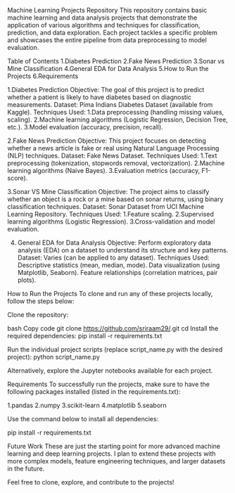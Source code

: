 Machine Learning Projects Repository
This repository contains basic machine learning and data analysis projects that demonstrate the application of various algorithms and techniques for classification, prediction, and data exploration. Each project tackles a specific problem and showcases the entire pipeline from data preprocessing to model evaluation.

Table of Contents
1.Diabetes Prediction
2.Fake News Prediction
3.Sonar vs Mine Classification
4.General EDA for Data Analysis
5.How to Run the Projects
6.Requirements


1.Diabetes Prediction
Objective: The goal of this project is to predict whether a patient is likely to have diabetes based on diagnostic measurements.
Dataset: Pima Indians Diabetes Dataset (available from Kaggle).
Techniques Used:
1.Data preprocessing (handling missing values, scaling).
2.Machine learning algorithms (Logistic Regression, Decision Tree, etc.).
3.Model evaluation (accuracy, precision, recall).

2.Fake News Prediction
Objective: This project focuses on detecting whether a news article is fake or real using Natural Language Processing (NLP) techniques.
Dataset: Fake News Dataset.
Techniques Used:
1.Text preprocessing (tokenization, stopwords removal, vectorization).
2.Machine learning algorithms (Naive Bayes).
3.Evaluation metrics (accuracy, F1-score).

3.Sonar VS Mine Classification
Objective: The project aims to classify whether an object is a rock or a mine based on sonar returns, using binary classification techniques.
Dataset: Sonar Dataset from UCI Machine Learning Repository.
Techniques Used:
1.Feature scaling.
2.Supervised learning algorithms (Logistic Regression).
3.Cross-validation and model evaluation.

4. General EDA for Data Analysis
Objective: Perform exploratory data analysis (EDA) on a dataset to understand its structure and key patterns.
Dataset: Varies (can be applied to any dataset).
Techniques Used:
Descriptive statistics (mean, median, mode).
Data visualization (using Matplotlib, Seaborn).
Feature relationships (correlation matrices, pair plots).


How to Run the Projects
To clone and run any of these projects locally, follow the steps below:

Clone the repository:

bash
Copy code
git clone https://github.com/sriraam29/<repo-name>.git
cd <repo-name>
Install the required dependencies:
pip install -r requirements.txt

Run the individual project scripts (replace script_name.py with the desired project):
python script_name.py

Alternatively, explore the Jupyter notebooks available for each project.

Requirements
To successfully run the projects, make sure to have the following packages installed (listed in the requirements.txt):

1.pandas
2.numpy
3.scikit-learn
4.matplotlib
5.seaborn



Use the command below to install all dependencies:


pip install -r requirements.txt



Future Work
These are just the starting point for more advanced machine learning and deep learning projects. I plan to extend these projects with more complex models, feature engineering techniques, and larger datasets in the future.

Feel free to clone, explore, and contribute to the projects!




